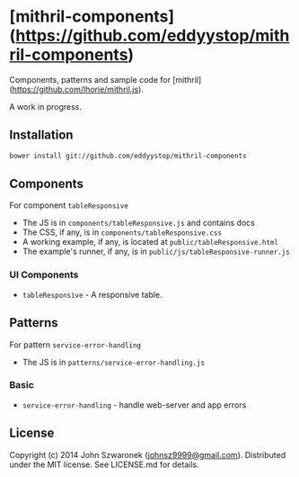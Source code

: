 # [mithril-components] (https://github.com/eddyystop/mithril-components)

Components, patterns and sample code for
[mithril] (https://github.com/lhorie/mithril.js).

A work in progress.

## Installation
```sh
bower install git://github.com/eddyystop/mithril-components
```

## Components
For component ```tableResponsive``` 
* The JS is in ```components/tableResponsive.js``` and contains docs
* The CSS, if any, is in ```components/tableResponsive.css```
* A working example, if any, is located at ```public/tableResponsive.html```
* The example's runner, if any, is in ```public/js/tableResponsive-runner.js```

### UI Components

- ```tableResponsive``` - A responsive table.

## Patterns
For pattern ```service-error-handling```
* The JS is in ```patterns/service-error-handling.js```

### Basic

- ```service-error-handling``` - handle web-server and app errors


## License
Copyright (c) 2014 John Szwaronek (<johnsz9999@gmail.com>).
Distributed under the MIT license. See LICENSE.md for details.